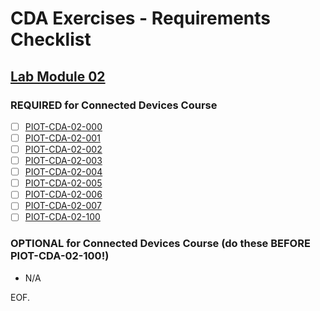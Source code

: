 # CDA Exercises - Requirements Checklist

## [Lab Module 02](https://github.com/orgs/programming-the-iot/projects/1#column-9974938)

### REQUIRED for Connected Devices Course
- [ ] [PIOT-CDA-02-000](https://github.com/programming-the-iot/book-exercise-tasks/issues/15)
- [ ] [PIOT-CDA-02-001](https://github.com/programming-the-iot/book-exercise-tasks/issues/25)
- [ ] [PIOT-CDA-02-002](https://github.com/programming-the-iot/book-exercise-tasks/issues/24)
- [ ] [PIOT-CDA-02-003](https://github.com/programming-the-iot/book-exercise-tasks/issues/21)
- [ ] [PIOT-CDA-02-004](https://github.com/programming-the-iot/book-exercise-tasks/issues/68)
- [ ] [PIOT-CDA-02-005](https://github.com/programming-the-iot/book-exercise-tasks/issues/23)
- [ ] [PIOT-CDA-02-006](https://github.com/programming-the-iot/book-exercise-tasks/issues/22)
- [ ] [PIOT-CDA-02-007](https://github.com/programming-the-iot/book-exercise-tasks/issues/20)
- [ ] [PIOT-CDA-02-100](https://github.com/programming-the-iot/book-exercise-tasks/issues/9)

### OPTIONAL for Connected Devices Course (do these BEFORE PIOT-CDA-02-100!)
- N/A

EOF.
